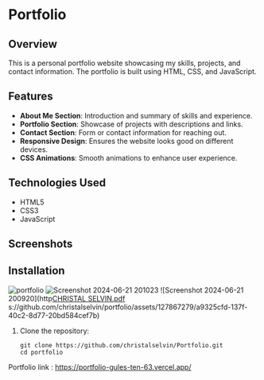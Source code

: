 # Portfolio

## Overview

This is a personal portfolio website showcasing my skills, projects, and contact information. The portfolio is built using HTML, CSS, and JavaScript.

## Features

- **About Me Section**: Introduction and summary of skills and experience.
- **Portfolio Section**: Showcase of projects with descriptions and links.
- **Contact Section**: Form or contact information for reaching out.
- **Responsive Design**: Ensures the website looks good on different devices.
- **CSS Animations**: Smooth animations to enhance user experience.

## Technologies Used

- HTML5
- CSS3
- JavaScript

## Screenshots

## Installation
![portfolio](https://github.com/christalselvin/portfolio/assets/127867279/e323bcaa-2bab-4058-8d0c-af2b3b83ef12)
![Screenshot 2024-06-21 201023](https://github.com/christalselvin/portfolio/assets/127867279/62c31c74-e179-4710-8031-89b2f6e9c837)
![Screenshot 2024-06-21 200920](http[CHRISTAL SELVIN.pdf](https://github.com/user-attachments/files/15935694/CHRISTAL.SELVIN.pdf)
s://github.com/christalselvin/portfolio/assets/127867279/a9325cfd-137f-40c2-8d77-20bd584cef7b)


1. Clone the repository:
   ```HTTPS
   git clone https://github.com/christalselvin/Portfolio.git
   cd portfolio
Portfolio link : https://portfolio-gules-ten-63.vercel.app/


